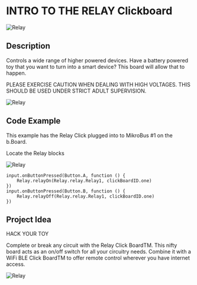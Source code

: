 # INTRO TO THE RELAY Clickboard

![Relay](https://github.com/Brilliant-Labs/bboard-tuts/blob/master/relay/relay.png?raw=true "Relay")

## Description

Controls a wide range of higher
powered devices. Have a battery
powered toy that you want to turn
into a smart device? This board
will allow that to happen.

PLEASE EXERCISE CAUTION
WHEN DEALING WITH HIGH
VOLTAGES. THIS SHOULD BE
USED UNDER STRICT ADULT
SUPERVISION.

![Relay](https://github.com/Brilliant-Labs/bboard-tuts/blob/master/relay/relay-click.jpg?raw=true "Relay Click")

## Code Example

This example has the Relay Click plugged into to MikroBus #1 on the b.Board.

Locate the Relay blocks

![Relay](https://github.com/Brilliant-Labs/bboard-tuts/blob/master/relay/relay-code-gif.gif?raw=true "Relay Click")


```blocks
input.onButtonPressed(Button.A, function () {
    Relay.relayOn(Relay.relay.Relay1, clickBoardID.one)
})
input.onButtonPressed(Button.B, function () {
    Relay.relayOff(Relay.relay.Relay1, clickBoardID.one)
})
```

## Project Idea

HACK YOUR TOY

Complete or break any
circuit with the Relay Click
BoardTM. This nifty board acts
as an on/off switch for all
your circuitry needs.
Combine it with a WiFi BLE
Click BoardTM to offer remote
control wherever you have
internet access.


![Relay](https://github.com/Brilliant-Labs/bboard-tuts/blob/master/relay/relayclick-gif.gif?raw=true "Let's Keep things nifty")